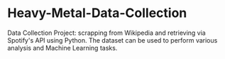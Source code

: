 # Heavy-Metal-Data-Collection
Data Collection Project: scrapping from Wikipedia and retrieving via Spotify's API using Python.
The dataset can be used to perform various analysis and Machine Learning tasks.
